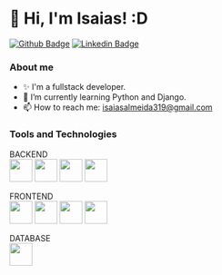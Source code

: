 # 👋 Hi, I'm Isaias! :D

[![Github Badge](https://img.shields.io/badge/-Github-000?style=flat-square&logo=Github&logoColor=white&link=https://github.com/isaiasalmeida20)](https://github.com/isaiasalmeida20)
[![Linkedin Badge](https://img.shields.io/badge/-LinkedIn-blue?style=flat-square&logo=Linkedin&logoColor=white&link=https://www.linkedin.com/in/isaias-almeida-087037252/)](https://www.linkedin.com/in/isaias-almeida-087037252/)

### About me

- ✨ I'm a fullstack developer.
- 🌱 I’m currently learning Python and Django.
- 📫 How to reach me: isaiasalmeida319@gmail.com

### Tools and Technologies
BACKEND <br>
<img src="https://cdn.worldvectorlogo.com/logos/python-5.svg" width="40" height="40"/>  <img src="https://cdn.worldvectorlogo.com/logos/django.svg" width="40" height="40"/>  <img src="https://cdn.worldvectorlogo.com/logos/java-4.svg" width="40" height="40"/>  <img src="https://cdn.worldvectorlogo.com/logos/spring-3.svg" width="40" height="40"/>

FRONTEND <br>
<img src="https://cdn.worldvectorlogo.com/logos/javascript-1.svg" width="40" height="40"/> <img src="https://cdn.worldvectorlogo.com/logos/typescript.svg" width="40" height="40"/> <img src="https://cdn.worldvectorlogo.com/logos/react-2.svg" width="40" height="40"/> <img src="https://cdn.worldvectorlogo.com/logos/vue-js-1.svg" width="40" height="40"/>

DATABASE <br>
<img src="https://cdn.worldvectorlogo.com/logos/postgresql.svg" width="40" height="40"/>
